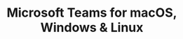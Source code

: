 ---
name: Microsoft Teams
url: 'https://teams.microsoft.com'
category: Productivity
title: 'Microsoft Teams for macOS, Windows & Linux'
key: microsoft-teams

---